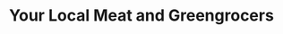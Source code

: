 ---
title: "Your Local Meat and Greengrocers"
url: /hounslow/your-local-meat-and-greengrocers/
shop: Gemüse & Obst
---